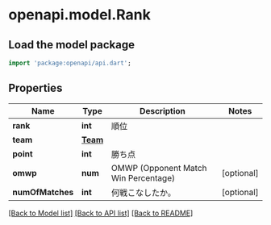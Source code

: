 # openapi.model.Rank

## Load the model package
```dart
import 'package:openapi/api.dart';
```

## Properties
Name | Type | Description | Notes
------------ | ------------- | ------------- | -------------
**rank** | **int** | 順位 | 
**team** | [**Team**](Team.md) |  | 
**point** | **int** | 勝ち点 | 
**omwp** | **num** | OMWP (Opponent Match Win Percentage) | [optional] 
**numOfMatches** | **int** | 何戦こなしたか。 | [optional] 

[[Back to Model list]](../README.md#documentation-for-models) [[Back to API list]](../README.md#documentation-for-api-endpoints) [[Back to README]](../README.md)


